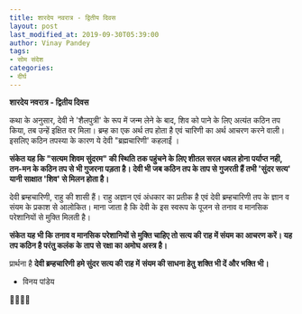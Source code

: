 ```yaml
---
title: शारदेय नवरात्र - द्वितीय दिवस
layout: post
last_modified_at: 2019-09-30T05:39:00
author: Vinay Pandey
tags:
- सोम संदेश
categories:
- दीर्घ
---
```

**शारदेय नवरात्र - द्वितीय दिवस**

कथा के अनुसार, देवी ने 'शैलपुत्री' के रूप में जन्म लेने के बाद, शिव को पाने के लिए अत्यंत कठिन तप किया, तब उन्हें इक्षित वर मिला। ब्रम्ह का एक अर्थ तप होता है एवं चारिणी का अर्थ आचरण करने वाली। इसलिए कठिन तपस्या के कारण ये देवी "ब्रह्मचारिणी' कहलाईं ।

**संकेत यह कि "सत्यम शिवम सुंदरम" की स्थिति तक पहुंचने के लिए शीतल सरल धवल होना पर्याप्त नही, तन-मन के कठिन तप से भी गुजरना पड़ता है। देवी भी जब कठिन तप के ताप से गुजरती हैं तभी 'सुंदर सत्य' यानी साक्षात 'शिव' से मिलन होता है।**

देवी ब्रम्हचारिणी, राहु की शासी  हैं। राहु अज्ञान एवं अंधकार का प्रतीक है एवं देवी ब्रम्हचारिणी तप के ज्ञान व संयम के प्रकाश से आलोकित। माना जाता है कि देवी के इस स्वरूप के पूजन से तनाव व मानसिक परेशानियों से मुक्ति मिलती है।

**संकेत यह भी कि तनाव व मानसिक परेशानियों से मुक्ति चाहिए तो सत्य की राह में संयम का आचरण करें। यह तप कठिन है परंतु कलंक के ताप से रक्षा का अमोघ अस्त्र है।**


प्रार्थना है
**देवी ब्रम्हचारिणी**
**हमे सुंदर सत्य की राह में**
**संयम की साधना हेतु**
**शक्ति भी दें और भक्ति भी।**

- विनय पांडेय

🙏🌷🌷🙏


